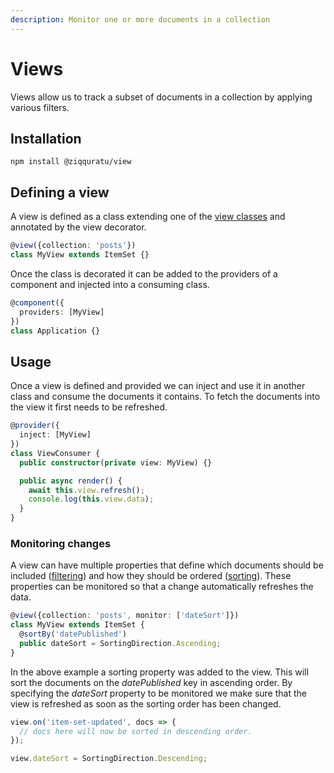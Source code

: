 ```yaml
---
description: Monitor one or more documents in a collection
---
```


# Views

Views allow us to track a subset of documents in a collection by applying various filters.

## Installation

```text
npm install @ziqquratu/view
```

## Defining a view

A view is defined as a class extending one of the [view classes](view-classes.md) and annotated by the view decorator.

```typescript
@view({collection: 'posts'})
class MyView extends ItemSet {}
```

Once the class is decorated it can be added to the providers of a component and injected into a consuming class.

```typescript
@component({
  providers: [MyView]
})
class Application {}
```

## Usage

Once a view is defined and provided we can inject and use it in another class and consume the documents it contains. To fetch the documents into the view it first needs to be refreshed.

```typescript
@provider({
  inject: [MyView]
})
class ViewConsumer {
  public constructor(private view: MyView) {}

  public async render() {
    await this.view.refresh();
    console.log(this.view.data);
  }
}
```

### Monitoring changes

A view can have multiple properties that define which documents should be included \([filtering](filtering.md)\) and how they should be ordered \([sorting](sorting.md)\). These properties can be monitored so that a change automatically refreshes the data.

```typescript
@view({collection: 'posts', monitor: ['dateSort']})
class MyView extends ItemSet {
  @sortBy('datePublished')
  public dateSort = SortingDirection.Ascending;
}
```

In the above example a sorting property was added to the view. This will sort the documents on the _datePublished_ key in ascending order. By specifying the _dateSort_ property to be monitored we make sure that the view is refreshed as soon as the sorting order has been changed.

```typescript
view.on('item-set-updated', docs => {
  // docs here will now be sorted in descending order.
});

view.dateSort = SortingDirection.Descending;
```

